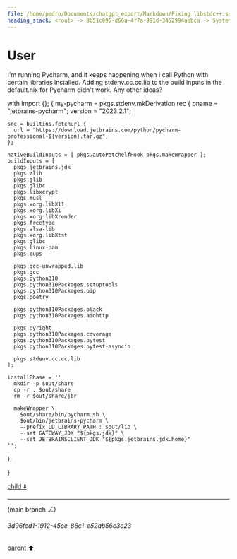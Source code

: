 ```yaml
---
file: /home/pedro/Documents/chatgpt_export/Markdown/Fixing libstdc++.so.6 Error.md
heading_stack: <root> -> 8b51c095-d66a-4f7a-991d-3452994aebca -> System -> 61adaf37-62f1-42a5-a9c5-c5a1e7422948 -> System -> aaa20dd9-7a66-4881-98c5-27abc584c5d8 -> User -> ea073fdc-efd4-4cda-8ee5-0493e1c29758 -> Assistant -> 1. Use `nix-shell` to Pull in Required Dependencies: -> 2. Package Your Application with Nix: -> 3. Patching Executables: -> 4. Manually Setting `LD_LIBRARY_PATH`: -> 5. Using `buildFHSUserEnv`: -> aaa229be-90f4-4b40-9a01-b8a94e259917 -> User
---
```

# User

I'm running Pycharm, and it keeps happening when I call Python with certain libraries installed. Adding stdenv.cc.cc.lib to the build inputs in the default.nix for Pycharm didn't work. Any other ideas?

with import <nixpkgs> {};
{
  my-pycharm = pkgs.stdenv.mkDerivation rec {
    pname = "jetbrains-pycharm";
    version = "2023.2.1";
  
    src = builtins.fetchurl {
      url = "https://download.jetbrains.com/python/pycharm-professional-${version}.tar.gz";
    };
  
    nativeBuildInputs = [ pkgs.autoPatchelfHook pkgs.makeWrapper ];
    buildInputs = [
      pkgs.jetbrains.jdk
      pkgs.zlib
      pkgs.glib
      pkgs.glibc
      pkgs.libxcrypt
      pkgs.musl
      pkgs.xorg.libX11
      pkgs.xorg.libXi
      pkgs.xorg.libXrender
      pkgs.freetype
      pkgs.alsa-lib
      pkgs.xorg.libXtst
      pkgs.glibc
      pkgs.linux-pam
      pkgs.cups

      pkgs.gcc-unwrapped.lib
      pkgs.gcc
      pkgs.python310
      pkgs.python310Packages.setuptools
      pkgs.python310Packages.pip
      pkgs.poetry
      
      pkgs.python310Packages.black
      pkgs.python310Packages.aiohttp
      
      pkgs.pyright
      pkgs.python310Packages.coverage
      pkgs.python310Packages.pytest
      pkgs.python310Packages.pytest-asyncio

      pkgs.stdenv.cc.cc.lib
    ];
  
    installPhase = ''
      mkdir -p $out/share
      cp -r . $out/share
      rm -r $out/share/jbr
  
      makeWrapper \
        $out/share/bin/pycharm.sh \
        $out/bin/jetbrains-pycharm \
        --prefix LD_LIBRARY_PATH : $out/lib \
        --set GATEWAY_JDK "${pkgs.jdk}" \
        --set JETBRAINSCLIENT_JDK "${pkgs.jetbrains.jdk.home}"
    '';
  };
  
}

[child ⬇️](#3d96fcd1-1912-45ce-86c1-e52ab56c3c23)

---

(main branch ⎇)
###### 3d96fcd1-1912-45ce-86c1-e52ab56c3c23
[parent ⬆️](#aaa229be-90f4-4b40-9a01-b8a94e259917)

